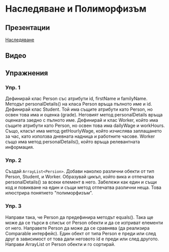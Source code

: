 # Наследяване и Полиморфизъм

## Презентации
[Наследяване ](https://docs.google.com/presentation/d/1W3tLHj0riwMPVIoz_Bzm4UmKfxcdOevavVPF2glN81I/edit?usp=sharing)

## Видео

## Упражнения
 
###  Упр. 1
Дефинирай клас Person със атрибути id, firstName и familyName. Методът personalDetails() на класа Person връща пълното име и id. Дефинирай клас Student. Той има същите атрибути като Person, но освен това има и оценка (grade). Неговият метод personalDetails връща оценката заедно с пълното име. Дефинирай и клас Worker, който има същите атрибути като Person, но освен това има dailyWage и workHours. Също, класът има метод getHourlyWage, който изчислява заплащането за час, като използва дневната надница и работните часове. Worker също има метод personalDetails(), който връща релевантната информация.

###  Упр. 2
Създай `ArrayList<Persion>`. Добави наколко различни обекти от тип Person, Student, и Worker. Образувай цикъл, който вика и отпечатва personalDetails() за всеки елемент в него. Забележи как един и същи код и повикване на един и същи метод отпечатва различни неща. Това илюстрира понятието "полиморфизъм". 

###  Упр. 3
Направи така, че Person да предефинира методът equals(). Така ще може да се търси в списък от Person обекти и да се изтриват елементи от него. Направете Person да може да се сравнява (да реализира Comparable интерфейс). Един обект от типа Person е преди или след друг в зависимост от това дали неговото id е преди или след другото. Направи ArrayList от Person обекти и го сортирай.